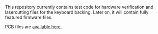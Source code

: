 This repository currently contains test code for hardware verification and lasercutting files for the keyboard backing.
Later on, it will contain fully featured firmware files.

PCB files are [available here.](https://github.com/CRImier/MyKiCad/tree/master/Laptop%20mods/framework_input_controller)
